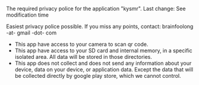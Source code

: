 The required privacy police for the application "kysmr".
Last change: See modification time

Easiest privacy police possible. If you miss any points, contact: brainfoolong -at- gmail -dot- com

* This app have access to your camera to scan qr code.
* This app have access to your SD card and internal memory, in a specific isolated area. All data will be stored in those directories.
* This app does not collect and does not send any information about your device, data on your device, or application data. 
  Except the data that will be collected directly by google play store, which we cannot control.
